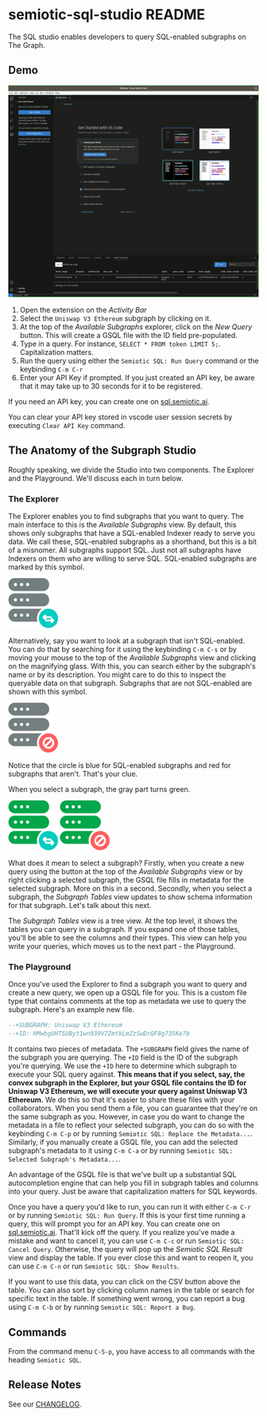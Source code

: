 # semiotic-sql-studio README

The SQL studio enables developers to query SQL-enabled subgraphs on The Graph.

## Demo

![Demo](./images/studio.gif)

1. Open the extension on the *Activity Bar*
2. Select the `Uniswap V3 Ethereum` subgraph by clicking on it.
3. At the top of the *Available Subgraphs* explorer, click on the *New Query* button. This will create a GSQL file with the ID field pre-populated.
4. Type in a query. For instance, `SELECT * FROM token LIMIT 5;`. Capitalization matters.
5. Run the query using either the `Semiotic SQL: Run Query` command or the keybinding `C-m C-r`
6. Enter your API Key if prompted. If you just created an API key, be aware that it may take up to 30 seconds for it to be registered.

If you need an API key, you can create one on [sql.semiotic.ai](sql.semiotic.ai).

You can clear your API key stored in vscode user session secrets by executing `Clear API Key` command.

## The Anatomy of the Subgraph Studio

Roughly speaking, we divide the Studio into two components.
The Explorer and the Playground.
We'll discuss each in turn below.

### The Explorer

The Explorer enables you to find subgraphs that you want to query.
The main interface to this is the *Available Subgraphs* view.
By default, this shows only subgraphs that have a SQL-enabled Indexer ready to serve you data.
We call these, SQL-enabled subgraphs as a shorthand, but this is a bit of a misnomer.
All subgraphs support SQL.
Just not all subgraphs have Indexers on them who are willing to serve SQL.
SQL-enabled subgraphs are marked by this symbol.

![sql_subgraph](./resources/sql_subgraph.png)

Alternatively, say you want to look at a subgraph that isn't SQL-enabled.
You can do that by searching for it using the keybinding `C-m C-s` or by moving your mouse to the top of the *Available Subgraphs* view and clicking on the magnifying glass.
With this, you can search either by the subgraph's name or by its description.
You might care to do this to inspect the queryable data on that subgraph.
Subgraphs that are not SQL-enabled are shown with this symbol.

![nosql_subgraph](./resources/nosql_subgraph.png)

Notice that the circle is blue for SQL-enabled subgraphs and red for subgraphs that aren't.
That's your clue.

When you select a subgraph, the gray part turns green.

![sql_subgraph_selected](./resources/sql_subgraph_sel.png)
![nosql_subgraph_selected](./resources/nosql_subgraph_sel.png)

What does it mean to select a subgraph?
Firstly, when you create a new query using the button at the top of the *Available Subgraphs* view or by right clicking a selected subgraph, the GSQL file fills in metadata for the selected subgraph.
More on this in a second.
Secondly, when you select a subgraph, the *Subgraph Tables* view updates to show schema information for that subgraph.
Let's talk about this next.

The *Subgraph Tables* view is a tree view.
At the top level, it shows the tables you can query in a subgraph.
If you expand one of those tables, you'll be able to see the columns and their types.
This view can help you write your queries, which moves us to the next part - the Playground.

### The Playground

Once you've used the Explorer to find a subgraph you want to query and create a new query, we open up a GSQL file for you.
This is a custom file type that contains comments at the top as metadata we use to query the subgraph.
Here's an example new file.

```sql
--+SUBGRAPH: Uniswap V3 Ethereum
--+ID: HMwbgUHTSUByt1wn939V7ZmtkLmZzSwDrQF8g735Ke7b
```

It contains two pieces of metadata.
The `+SUBGRAPH` field gives the name of the subgraph you are querying.
The `+ID` field is the ID of the subgraph you're querying.
We use the `+ID` here to determine which subgraph to execute your SQL query against.
**This means that if you select, say, the convex subgraph in the Explorer, but your GSQL file contains the ID for Uniswap V3 Ethereum, we will execute your query against Uniswap V3 Ethereum.**
We do this so that it's easier to share these files with your collaborators.
When you send them a file, you can guarantee that they're on the same subgraph as you.
However, in case you do want to change the metadata in a file to reflect your selected subgraph, you can do so with the keybinding `C-m C-p` or by running `Semiotic SQL: Replace the Metadata...`.
Similarly, if you manually create a GSQL file, you can add the selected subgraph's metadata to it using `C-m C-a` or by running `Semiotic SQL: Selected Subgraph's Metadata...`.

An advantage of the GSQL file is that we've built up a substantial SQL autocompletion engine that can help you fill in subgraph tables and columns into your query.
Just be aware that capitalization matters for SQL keywords.

Once you have a query you'd like to run, you can run it with either `C-m C-r` or by running `Semiotic SQL: Run Query`.
If this is your first time running a query, this will prompt you for an API key.
You can create one on [sql.semiotic.ai](sql.semiotic.ai).
That'll kick off the query.
If you realize you've made a mistake and want to cancel it, you can use `C-m C-c` or run `Semiotic SQL: Cancel Query`.
Otherwise, the query will pop up the *Semiotic SQL Result* view and display the table.
If you ever close this and want to reopen it, you can use `C-m C-n` or run `Semiotic SQL: Show Results`.

If you want to use this data, you can click on the CSV button above the table.
You can also sort by clicking column names in the table or search for specific text in the table.
If something went wrong, you can report a bug using `C-m C-b` or by running `Semiotic SQL: Report a Bug`.

## Commands

From the command menu `C-S-p`, you have access to all commands with the heading `Semiotic SQL`.

## Release Notes

See our [CHANGELOG](https://github.com/semiotic-ai/vscode-sql-studio/blob/main/CHANGELOG.md).
